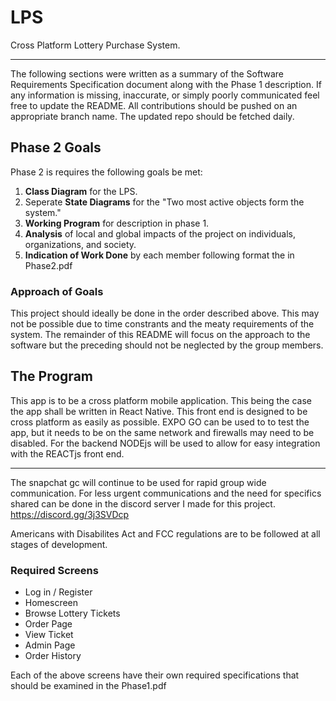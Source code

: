 # LPS
Cross Platform Lottery Purchase System.
***
The following sections were written as a summary of the Software Requirements Specification document along with the Phase 1 description. If any information is missing, inaccurate, or simply poorly communicated feel free to update the README. All contributions should be pushed on an appropriate branch name. The updated repo should be fetched daily.
## Phase 2 Goals
Phase 2 is requires the following goals be met:
1) **Class Diagram** for the LPS.
2) Seperate **State Diagrams** for the "Two most active objects form the system."
3) **Working Program** for description in phase 1.
4) **Analysis** of local and global impacts of the project on individuals, organizations, and society.
5) **Indication of Work Done** by each member following format the in Phase2.pdf

### Approach of Goals
This project should ideally be done in the order described above. This may not be possible due to time constrants and the meaty requirements of the system. The remainder of this README will focus on the approach to the software but the preceding should not be neglected by the group members.

## The Program
This app is to be a cross platform mobile application. This being the case the app shall be written in React Native. This front end is designed to be cross platform as easily as possible. EXPO GO can be used to to test the app, but it needs to be on the same network and firewalls may need to be disabled. For the backend NODEjs will be used to allow for easy integration with the REACTjs front end.
***
The snapchat gc will continue to be used for rapid group wide communication. For less urgent communications and the need for specifics shared can be done in the discord server I made for this project. https://discord.gg/3j3SVDcp

Americans with Disabilites Act and FCC regulations are to be followed at all stages of development.

### Required Screens
- Log in / Register
- Homescreen
- Browse Lottery Tickets
- Order Page
- View Ticket
- Admin Page
- Order History

Each of the above screens have their own required specifications that should be examined in the Phase1.pdf
